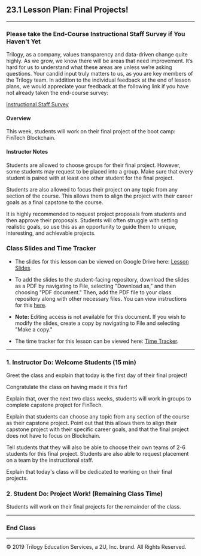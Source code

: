 ## 23.1 Lesson Plan: Final Projects!

---

### Please take the End-Course Instructional Staff Survey if You Haven't Yet

Trilogy, as a company, values transparency and data-driven change quite highly. As we grow, we know there will be areas that need improvement. It’s hard for us to understand what these areas are unless we’re asking questions. Your candid input truly matters to us, as you are key members of the Trilogy team. In addition to the individual feedback at the end of lesson plans, we would appreciate your feedback at the following link if you have not already taken the end-course survey:

[Instructional Staff Survey](https://docs.google.com/forms/d/e/1FAIpQLSfYVe6jUQwDoXferzGqfd3LZ1k0i_RWzgwccd1f5arSXg2pzA/viewform)

#### Overview

This week, students will work on their final project of the boot camp: FinTech Blockchain.

#### Instructor Notes

Students are allowed to choose groups for their final project. However, some students may request to be placed into a group. Make sure that every student is paired with at least one other student for the final project.

Students are also allowed to focus their project on any topic from any section of the course. This allows them to align the project with their career goals as a final capstone to the course.

It is highly recommended to request project proposals from students and then approve their proposals. Students will often struggle with setting realistic goals, so use this as an opportunity to guide them to unique, interesting, and achievable projects.

### Class Slides and Time Tracker

* The slides for this lesson can be viewed on Google Drive here: [Lesson Slides](https://docs.google.com/presentation/d/1LldMkPak_cTISflb1D4B02JmOHEGE6-xJmlMnvwkuTk/edit?usp=sharing).

* To add the slides to the student-facing repository, download the slides as a PDF by navigating to File, selecting "Download as," and then choosing "PDF document." Then, add the PDF file to your class repository along with other necessary files. You can view instructions for this [here](https://docs.google.com/document/d/1XM90c4s9XjwZHjdUlwEMcv2iXcO_yRGx5p2iLZ3BGNI/edit?usp=sharing).

* **Note:** Editing access is not available for this document. If you wish to modify the slides, create a copy by navigating to File and selecting "Make a copy."

* The time tracker for this lesson can be viewed here: [Time Tracker](TimeTracker.xlsx).

---

### 1. Instructor Do: Welcome Students (15 min)

Greet the class and explain that today is the first day of their final project!

Congratulate the class on having made it this far!

Explain that, over the next two class weeks, students will work in groups to complete capstone project for FinTech.

Explain that students can choose any topic from any section of the course as their capstone project. Point out that this allows them to align their capstone project with their specific career goals, and that the final project does not have to focus on Blockchain.

Tell students that they will also be able to choose their own teams of 2-6 students for this final project. Students are also able to request placement on a team by the instructional staff.

Explain that today's class will be dedicated to working on their final projects.

### 2. Student Do: Project Work! (Remaining Class Time)

Students will work on their final projects for the remainder of the class.

---

### End Class

---

© 2019 Trilogy Education Services, a 2U, Inc. brand. All Rights Reserved.
